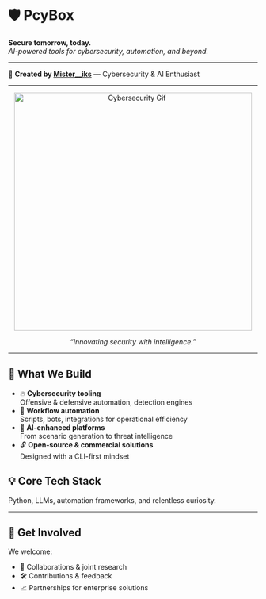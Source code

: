 # 🛡️ PcyBox  
**Secure tomorrow, today.**  
*AI-powered tools for cybersecurity, automation, and beyond.*

---

👤 **Created by [Mister__iks](https://github.com/Mister-iks)** — Cybersecurity & AI Enthusiast

---

<p align="center">
  <img src="https://media.giphy.com/media/l0MYt5jPR6QX5pnqM/giphy.gif" alt="Cybersecurity Gif" width="480" />
</p>
<p align="center"><em>“Innovating security with intelligence.”</em></p>

---

## 🚀 What We Build

- 🔥 **Cybersecurity tooling**  
  Offensive & defensive automation, detection engines  
- 🤖 **Workflow automation**  
  Scripts, bots, integrations for operational efficiency  
- 🧠 **AI-enhanced platforms**  
  From scenario generation to threat intelligence  
- 🔓 **Open-source & commercial solutions**  
  Designed with a CLI-first mindset

## 💡 Core Tech Stack

Python, LLMs, automation frameworks, and relentless curiosity.

---

## 🤝 Get Involved

We welcome:  
- 🤝 Collaborations & joint research  
- 🛠 Contributions & feedback  
- 📈 Partnerships for enterprise solutions  
